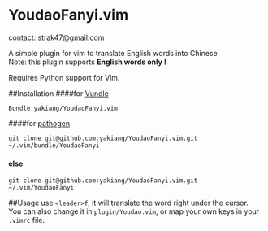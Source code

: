 YoudaoFanyi.vim
===============
contact: strak47@gmail.com

A simple plugin for vim to translate English words into Chinese  
Note: this plugin supports __English words only !__
  
Requires Python support for Vim.  
  


##Installation
####for [Vundle](https://github.com/gmarik/vundle)
```
Bundle yakiang/YoudaoFanyi.vim
```
####for [pathogen](https://github.com/tpope/vim-pathogen)
```
git clone git@github.com:yakiang/YoudaoFanyi.vim.git ~/.vim/bundle/YoudaoFanyi
```
#### else
```
git clone git@github.com:yakiang/YoudaoFanyi.vim.git ~/.vim/YoudaoFanyi
```
  

##Usage
use `<leader>f`, it will translate the word right under the cursor.  
You can also change it in `plugin/Youdao.vim`, or map your own keys in your `.vimrc` file.
